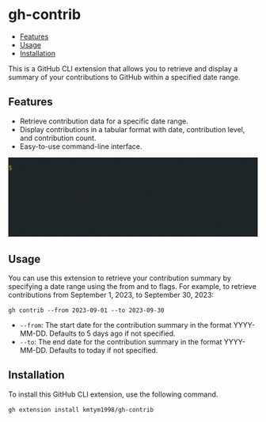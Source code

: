 # gh-contrib

- [Features](#features)
- [Usage](#usage)
- [Installation](#installation)

This is a GitHub CLI extension that allows you to retrieve and display a summary of your contributions to GitHub within a specified date range.

## Features

- Retrieve contribution data for a specific date range.
- Display contributions in a tabular format with date, contribution level, and contribution count.
- Easy-to-use command-line interface.

![demo.gif](./demo.gif)

## Usage

You can use this extension to retrieve your contribution summary by specifying a date range using the from and to flags. For example, to retrieve contributions from September 1, 2023, to September 30, 2023:

```shell
gh contrib --from 2023-09-01 --to 2023-09-30
```

- `--from`: The start date for the contribution summary in the format YYYY-MM-DD. Defaults to 5 days ago if not specified.
- `--to`: The end date for the contribution summary in the format YYYY-MM-DD. Defaults to today if not specified.

## Installation

To install this GitHub CLI extension, use the following command.

```shell
gh extension install kmtym1998/gh-contrib
```
